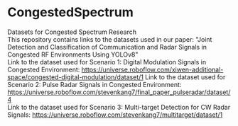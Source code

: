 # CongestedSpectrum
Datasets for Congested Spectrum Research  
This repository contains links to the datasets used in our paper: "Joint Detection and Classification of Communication and Radar Signals in Congested RF Environments Using YOLOv8"  
Link to the dataset used for Scenario 1: Digital Modulation Signals in Congested Environment: https://universe.roboflow.com/xiwen-additional-space/congested-digital-modulation/dataset/1
Link to the dataset used for Scenario 2: Pulse Radar Signals in Congested Environment: https://universe.roboflow.com/stevenkang7/final_paper_pulseradar/dataset/4  
Link to the dataset used for Scenario 3: Multi-target Detection for CW Radar Signals: https://universe.roboflow.com/stevenkang7/multitarget/dataset/1  
